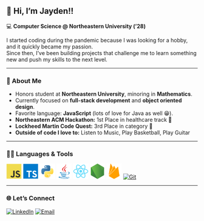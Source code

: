 ## 👋 Hi, I’m Jayden!!

💻 **Computer Science @ Northeastern University (’28)**  

I started coding during the pandemic because I was looking for a hobby, and it quickly became my passion.  
Since then, I’ve been building projects that challenge me to learn something new and push my skills to the next level.

---

### 🚀 About Me
- Honors student at **Northeastern University**, minoring in **Mathematics**.
- Currently focused on **full-stack development** and **object oriented design**.
- Favorite language: **JavaScript** (lots of love for Java as well 😁).  
- **Northeastern ACM Hackathon:** 1st Place in healthcare track 🏅 
- **Lockheed Martin Code Quest:** 3rd Place in category 🥉
- **Outside of code I love to:** Listen to Music, Play Basketball, Play Guitar

  
---

### 👨‍💻 Languages & Tools
<p align="left">
  <a href="https://www.javascript.com/" target="_blank" rel="noreferrer"><img src="https://raw.githubusercontent.com/devicons/devicon/master/icons/javascript/javascript-original.svg" width="40" height="40" alt="JavaScript"/></a>
  <a href="https://www.typescriptlang.org/" target="_blank" rel="noreferrer"><img src="https://raw.githubusercontent.com/devicons/devicon/master/icons/typescript/typescript-original.svg" width="40" height="40" alt="TypeScript"/></a>
  <a href="https://www.python.org" target="_blank" rel="noreferrer"><img src="https://raw.githubusercontent.com/devicons/devicon/master/icons/python/python-original.svg" width="40" height="40" alt="Python"/></a>
  <a href="https://www.java.com" target="_blank" rel="noreferrer"><img src="https://raw.githubusercontent.com/devicons/devicon/master/icons/java/java-original.svg" width="40" height="40" alt="Java"/></a>
  <a href="https://react.dev/" target="_blank" rel="noreferrer"><img src="https://raw.githubusercontent.com/devicons/devicon/master/icons/react/react-original.svg" width="40" height="40" alt="React"/></a>
  <a href="https://nodejs.org/" target="_blank" rel="noreferrer"><img src="https://raw.githubusercontent.com/devicons/devicon/master/icons/nodejs/nodejs-original.svg" width="40" height="40" alt="Node.js"/></a>
  <a href="https://firebase.google.com/" target="_blank" rel="noreferrer"><img src="https://raw.githubusercontent.com/devicons/devicon/master/icons/firebase/firebase-plain.svg" width="40" height="40" alt="Firebase"/></a>
  <a href="https://git-scm.com/" target="_blank" rel="noreferrer"><img src="https://www.vectorlogo.zone/logos/git-scm/git-scm-icon.svg" width="40" height="40" alt="Git"/></a>
</p>

---

### 🌐 Let’s Connect
<p align="left">
  <a href="https://www.linkedin.com/in/jaydencarvajal/" target="_blank"><img src="https://cdn-icons-png.flaticon.com/512/174/174857.png" width="30" height="30" alt="LinkedIn"/></a>
  <a href="mailto:carvajal.ja@northeastern.edu"><img src="https://cdn-icons-png.flaticon.com/512/732/732200.png" width="30" height="30" alt="Email"/></a>
</p>
